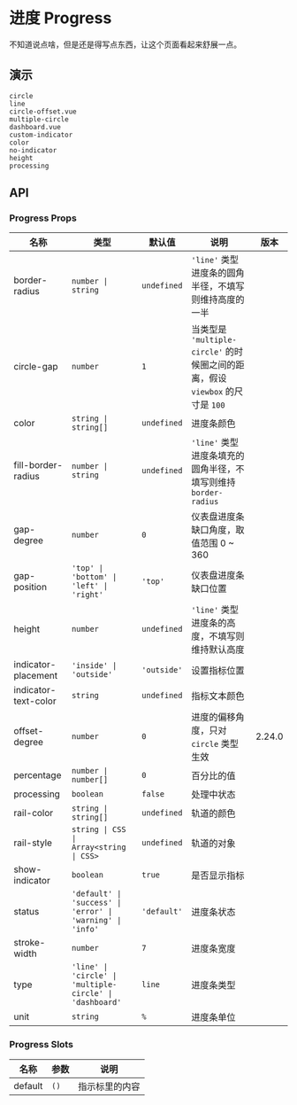 # 进度 Progress

不知道说点啥，但是还是得写点东西，让这个页面看起来舒展一点。

## 演示

```demo
circle
line
circle-offset.vue
multiple-circle
dashboard.vue
custom-indicator
color
no-indicator
height
processing
```

## API

### Progress Props

| 名称 | 类型 | 默认值 | 说明 | 版本 |
| --- | --- | --- | --- | --- |
| border-radius | `number \| string` | `undefined` | `'line'` 类型进度条的圆角半径，不填写则维持高度的一半 |  |
| circle-gap | `number` | `1` | 当类型是 `'multiple-circle'` 的时候圈之间的距离，假设 `viewbox` 的尺寸是 `100` |  |
| color | `string \| string[]` | `undefined` | 进度条颜色 |  |
| fill-border-radius | `number \| string` | `undefined` | `'line'` 类型进度条填充的圆角半径，不填写则维持 `border-radius` |  |
| gap-degree | `number` | `0` | 仪表盘进度条缺口角度，取值范围 0 ~ 360 |  |
| gap-position | `'top' \| 'bottom' \| 'left' \| 'right'` | `'top'` | 仪表盘进度条缺口位置 |  |
| height | `number` | `undefined` | `'line'` 类型进度条的高度，不填写则维持默认高度 |  |
| indicator-placement | `'inside' \| 'outside'` | `'outside'` | 设置指标位置 |  |
| indicator-text-color | `string` | `undefined` | 指标文本颜色 |  |
| offset-degree | `number` | `0` | 进度的偏移角度，只对 `circle` 类型生效 | 2.24.0 |
| percentage | `number \| number[]` | `0` | 百分比的值 |  |
| processing | `boolean` | `false` | 处理中状态 |  |
| rail-color | `string \| string[]` | `undefined` | 轨道的颜色 |  |
| rail-style | `string \| CSS \| Array<string \| CSS>` | `undefined` | 轨道的对象 |  |
| show-indicator | `boolean` | `true` | 是否显示指标 |  |
| status | `'default' \| 'success' \| 'error' \| 'warning' \| 'info'` | `'default'` | 进度条状态 |  |
| stroke-width | `number` | `7` | 进度条宽度 |  |
| type | `'line' \| 'circle' \| 'multiple-circle' \| 'dashboard'` | `line` | 进度条类型 |  |
| unit | `string` | `%` | 进度条单位 |  |

### Progress Slots

| 名称    | 参数 | 说明           |
| ------- | ---- | -------------- |
| default | `()` | 指示标里的内容 |
